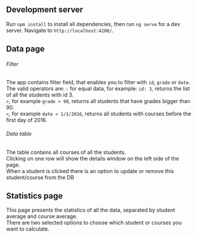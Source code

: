 ## Development server
Run `npm install` to install all dependencies, then run `ng serve` for a dev server.
Navigate to `http://localhost:4200/`.

## Data page
###### Filter
The app contains filter field, that enables you to filter with `id`, `grade` or `date`.<br>
The valid operators are: `:` for equal data, for example: `id: 3`, returns the list of all the students with id 3.<br>
`>`, for example `grade > 90`, returns all students that have grades bigger than 90.<br>
`<`, for example `date < 1/1/2016`, returns all students with courses before the first day of 2016.
###### Data table
The table contains all courses of all the students.<br>
Clicking on one row will show the details window on the left side of the page.<br>
When a student is clicked there is an option to update or remove this student/course from the DB

## Statistics page
This page presents the statistics of all the data, separated by student average and course average.<br>
There are two selected options to choose which student or courses you want to calculate.
